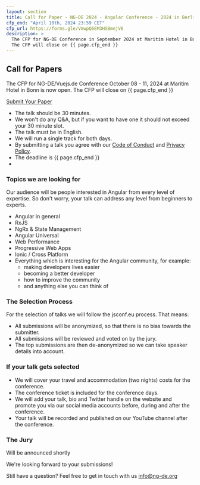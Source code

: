 ```yaml
---
layout: section
title: Call for Paper - NG-DE 2024 - Angular Conference - 2024 in Berlin
cfp_end: "April 10th, 2024 23:59 CET"
cfp_url: https://forms.gle/VmwpQ6EM3HSBmejV6
description: >
  The CFP for NG-DE Conference in September 2024 at Maritim Hotel in Bonn is now open.
  The CFP will close on {{ page.cfp_end }}
---
```


## Call for Papers
<!-- Our call for paper is now closed. We will start the selection process soon and announce the schedule here and on <a target="_blank" href="{{ site.data.socialmedia.twitter.url }}">twitter</a>. -->

The CFP for NG-DE/Vuejs.de Conference October 08 - 11, 2024 at Maritim Hotel in Bonn is now open.
The CFP will close on {{ page.cfp_end }}
<div class="cfp">
  <div class="cfp__cta">
    <a class="button button--xlarge" href="{{ page.cfp_url }}" target="_blank" rel="nofollow noopener">
      <span class="button__scale">Submit Your Paper</span>
    </a>
  </div>
</div>

- The talk should be 30 minutes.
- We won't do any Q&A, but if you want to have one it should not exceed your 30 minute slot.
- The talk must be in English.
- We will run a single track for both days.
- By submitting a talk you agree with our [Code of Conduct](/code-of-conduct/) and [Privacy Policy](/privacy-policy/).
- The deadline is {{ page.cfp_end }}
- 
### Topics we are looking for
Our audience will be people interested in Angular from every level of expertise. So don't worry, your talk can address any level from beginners to experts.
- Angular in general
- RxJS
- NgRx & State Management
- Angular Universal
- Web Performance
- Progressive Web Apps
- Ionic / Cross Platform
- Everything which is interesting for the Angular community, for example:
  - making developers lives easier
  - becoming a better developer
  - how to improve the community
  - and anything else you can think of

### The Selection Process

For the selection of talks we will follow the jsconf.eu process. That means:

- All submissions will be anonymized, so that there is no bias towards the submitter.
- All submissions will be reviewed and voted on by the jury.
- The top submissions are then de-anonymized so we can take speaker details into account.

### If your talk gets selected

- We will cover your travel and accommodation (two nights) costs for the conference.
- The conference ticket is included for the conference days.
- We will add your talk, bio and Twitter handle on the website and promote you via our social media accounts before, during and after the conference.
- Your talk will be recorded and published on our YouTube channel after the conference.

### The Jury

Will be announced shortly

We're looking forward to your submissions!

Still have a question?
Feel free to get in touch with us [info@ng-de.org](mailto:info@ng-de.org)
